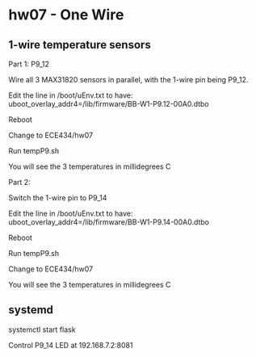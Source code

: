# hw07 - One Wire

## 1-wire temperature sensors

Part 1: P9_12 

Wire all 3 MAX31820 sensors in parallel, with the 1-wire pin being P9_12.

Edit the line in /boot/uEnv.txt to have:
uboot_overlay_addr4=/lib/firmware/BB-W1-P9.12-00A0.dtbo

Reboot

Change to ECE434/hw07

Run tempP9.sh

You will see the 3 temperatures in millidegrees C

Part 2: 

Switch the 1-wire pin to P9_14

Edit the line in /boot/uEnv.txt to have:
uboot_overlay_addr4=/lib/firmware/BB-W1-P9.14-00A0.dtbo

Reboot

Run tempP9.sh

Change to ECE434/hw07

You will see the 3 temperatures in millidegrees C

## systemd

systemctl start flask

Control P9_14 LED at 192.168.7.2:8081
